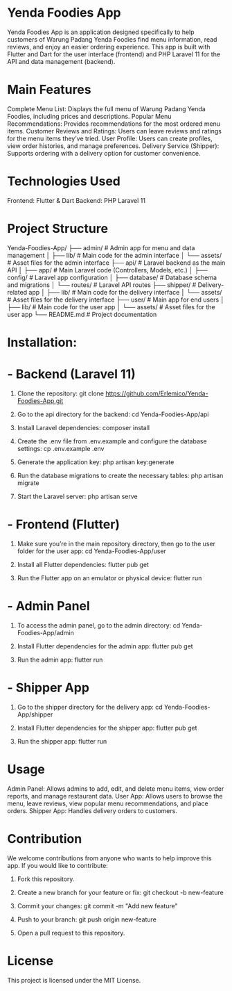 # Yenda Foodies App
Yenda Foodies App is an application designed specifically to help customers of Warung Padang Yenda Foodies
find menu information, read reviews, and enjoy an easier ordering experience. 
This app is built with Flutter and Dart for the user interface (frontend) and PHP Laravel 11 for the API and data management (backend).

# Main Features
Complete Menu List: Displays the full menu of Warung Padang Yenda Foodies, including prices and descriptions.
Popular Menu Recommendations: Provides recommendations for the most ordered menu items.
Customer Reviews and Ratings: Users can leave reviews and ratings for the menu items they’ve tried.
User Profile: Users can create profiles, view order histories, and manage preferences.
Delivery Service (Shipper): Supports ordering with a delivery option for customer convenience.

# Technologies Used
Frontend: Flutter & Dart
Backend: PHP Laravel 11


# Project Structure
Yenda-Foodies-App/
├── admin/               # Admin app for menu and data management
│   ├── lib/             # Main code for the admin interface
│   └── assets/          # Asset files for the admin interface
├── api/                 # Laravel backend as the main API
│   ├── app/             # Main Laravel code (Controllers, Models, etc.)
│   ├── config/          # Laravel app configuration
│   ├── database/        # Database schema and migrations
│   └── routes/          # Laravel API routes
├── shipper/             # Delivery-related app
│   ├── lib/             # Main code for the delivery interface
│   └── assets/          # Asset files for the delivery interface
├── user/                # Main app for end users
│   ├── lib/             # Main code for the user app
│   └── assets/          # Asset files for the user app
└── README.md            # Project documentation

# Installation:
# - Backend (Laravel 11)
1. Clone the repository:
git clone https://github.com/Erlemico/Yenda-Foodies-App.git

3. Go to the api directory for the backend:
cd Yenda-Foodies-App/api

3. Install Laravel dependencies:
composer install

4. Create the .env file from .env.example and configure the database settings:
cp .env.example .env

5. Generate the application key:
php artisan key:generate

6. Run the database migrations to create the necessary tables:
php artisan migrate

7. Start the Laravel server:
php artisan serve

# - Frontend (Flutter)
1. Make sure you’re in the main repository directory, then go to the user folder for the user app:
cd Yenda-Foodies-App/user

2. Install all Flutter dependencies:
flutter pub get

3. Run the Flutter app on an emulator or physical device:
flutter run

# - Admin Panel
1. To access the admin panel, go to the admin directory:
cd Yenda-Foodies-App/admin

2. Install Flutter dependencies for the admin app:
flutter pub get

3. Run the admin app:
flutter run

# - Shipper App
1. Go to the shipper directory for the delivery app:
cd Yenda-Foodies-App/shipper

2. Install Flutter dependencies for the shipper app:
flutter pub get

3. Run the shipper app:
flutter run

# Usage
Admin Panel: Allows admins to add, edit, and delete menu items, view order reports, and manage restaurant data.
User App: Allows users to browse the menu, leave reviews, view popular menu recommendations, and place orders.
Shipper App: Handles delivery orders to customers.

# Contribution
We welcome contributions from anyone who wants to help improve this app. If you would like to contribute:

1. Fork this repository.

2. Create a new branch for your feature or fix:
git checkout -b new-feature

3. Commit your changes:
git commit -m "Add new feature"

4. Push to your branch:
git push origin new-feature

5. Open a pull request to this repository.

# License
This project is licensed under the MIT License.
